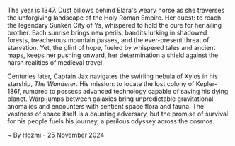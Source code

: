 
The year is 1347.  Dust billows behind Elara's weary horse as she traverses the unforgiving landscape of the Holy Roman Empire. Her quest: to reach the legendary Sunken City of Ys, whispered to hold the cure for her ailing brother.  Each sunrise brings new perils: bandits lurking in shadowed forests, treacherous mountain passes, and the ever-present threat of starvation. Yet, the glint of hope, fueled by whispered tales and ancient maps, keeps her pushing onward, her determination a shield against the harsh realities of medieval travel.

Centuries later, Captain Jax navigates the swirling nebula of Xylos in his starship, *The Wanderer*.  His mission: to locate the lost colony of Kepler-186f, rumored to possess advanced technology capable of saving his dying planet.  Warp jumps between galaxies bring unpredictable gravitational anomalies and encounters with sentient space flora and fauna.  The vastness of space itself is a daunting adversary, but the promise of survival for his people fuels his journey, a perilous odyssey across the cosmos.

~ By Hozmi - 25 November 2024
